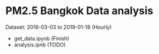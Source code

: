 # PM2.5 Bangkok Data analysis
Dataset: 2016-03-03 to 2019-01-18 (Hourly)
- get_data.ipynb (Finish)
- analysis.ipnb (TODO)
